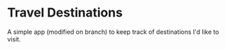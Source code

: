 # Travel Destinations

A simple app (modified on branch) to keep track of destinations I'd like to visit.
